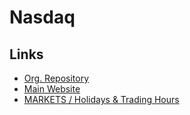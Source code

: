 # Nasdaq

<!--
New York Stock Exchange (NYSE)

NQ1!
NAS100USD
-->

## Links

- [Org. Repository](https://github.com/Nasdaq)
- [Main Website](https://nasdaq.com/)
- [MARKETS / Holidays & Trading Hours](https://nyse.com/markets/hours-calendars)

<!--
## Shares

- Blizzard
- GitLab
- Hashicorp
- Nvidia
- Confluent

###

- Hotmart
- Ebanx
-->

<!--
Privately Held
-->
